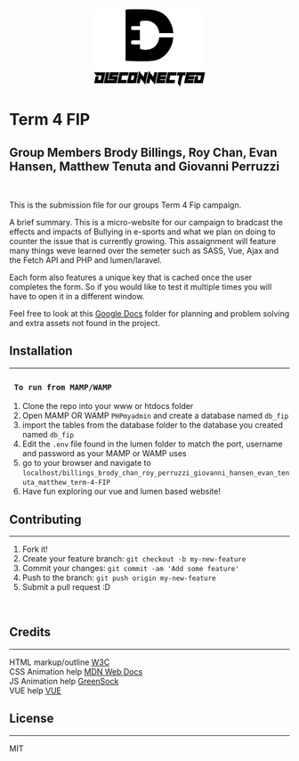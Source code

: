 <div align="center">
  <img src="images/fip_logo_new.svg" width="200px">
</div>

# Term 4 FIP
## Group Members Brody Billings, Roy Chan, Evan Hansen, Matthew Tenuta and Giovanni Perruzzi

<br>

This is the submission file for our groups Term 4 Fip campaign.
<br>

A brief summary. This is a micro-website for our campaign to bradcast the effects and impacts of Bullying in e-sports and what we plan on doing to counter the issue that is currently growing. This assaignment will feature many things weve learned over the semeter such as SASS, Vue, Ajax and the Fetch API and PHP and lumen/laravel.

Each form also features a unique key that is cached once the user completes the form. So if you would like to test it multiple times you will have to open it in a different window.

Feel free to look at this [Google Docs](https://drive.google.com/drive/folders/1Ft7QOTgrdW0cAA29n3YYRMW8-zdodazj?usp=sharinghttps://drive.google.com/drive/folders/1Ft7QOTgrdW0cAA29n3YYRMW8-zdodazj?usp=sharing) folder for planning and problem solving and extra assets not found in the project.

## Installation
***

### ` To run from MAMP/WAMP`
1. Clone the repo into your www or htdocs folder
2. Open MAMP OR WAMP `PHPmyadmin` and create a database named `db_fip`
3. import the tables from the database folder to the database you created named `db_fip`
4. Edit the `.env` file found in the lumen folder to match the port, username and password as your MAMP or WAMP uses <br>
5. go to your browser and navigate to `localhost/billings_brody_chan_roy_perruzzi_giovanni_hansen_evan_tenuta_matthew_term-4-FIP`
6. Have fun exploring our vue and lumen based website!


## Contributing
***

1. Fork it!
2. Create your feature branch: `git checkout -b my-new-feature`
3. Commit your changes: `git commit -am 'Add some feature'`
4. Push to the branch: `git push origin my-new-feature`
5. Submit a pull request :D

<br>

## Credits
***
HTML markup/outline [W3C](https://validator.w3.org/)
<br>
CSS Animation help [MDN Web Docs](https://developer.mozilla.org/en-US/)
<br>
JS Animation help [GreenSock](https://greensock.com/)
<br>
VUE help [VUE](https://vuejs.org/)
<br>

## License
***
MIT
